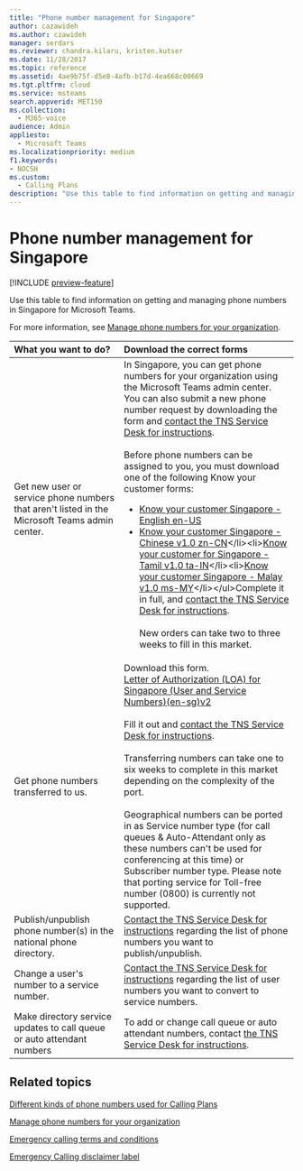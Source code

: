 ```yaml
---
title: "Phone number management for Singapore"
author: cazawideh
ms.author: czawideh
manager: serdars
ms.reviewer: chandra.kilaru, kristen.kutser
ms.date: 11/28/2017
ms.topic: reference
ms.assetid: 4ae9b75f-d5e8-4afb-b17d-4ea668c00669
ms.tgt.pltfrm: cloud
ms.service: msteams
search.appverid: MET150
ms.collection: 
  - M365-voice
audience: Admin
appliesto: 
  - Microsoft Teams
ms.localizationpriority: medium
f1.keywords:
- NOCSH
ms.custom: 
  - Calling Plans
description: "Use this table to find information on getting and managing phone numbers in Singapore for Microsoft Teams."
---
```


# Phone number management for Singapore

[!INCLUDE [preview-feature](../includes/preview-feature.md)]

Use this table to find information on getting and managing phone numbers in Singapore for Microsoft Teams.
  
For more information, see [Manage phone numbers for your organization](manage-phone-numbers-for-your-organization.md).
  
|**What you want to do?**|**Download the correct forms**|
|:-----|:-----|
|Get new user or service phone numbers that aren't listed in the Microsoft Teams admin center. |In Singapore, you can get phone numbers for your organization using the Microsoft Teams admin center. You can also submit a new phone number request by downloading the form and [contact the TNS Service Desk for instructions](contact-tns-service-desk.md).<br/><br/>Before phone numbers can be assigned to you, you must download one of the following Know your customer forms:<ul><li>[Know your customer Singapore - English en-US](https://download.microsoft.com/download/e/9/5/e959053a-4b35-49f9-a23e-7085575c46f2/KYC-SG-EN.pdf)</li><li>[Know your customer Singapore - Chinese  v1.0 zn-CN](https://download.microsoft.com/download/1/4/7/147324ac-06a5-4c7b-a38b-7efa0166fdf7/know-your-customer-for-singapore-(v1.0)-(zh-CN).pdf)</li><li>[Know your customer for Singapore - Tamil v1.0 ta-IN](https://download.microsoft.com/download/b/4/8/b48457c1-cef1-4bc7-ae44-71c5302e5eb2/know-your-customer-for-singapore-(v1.0)-(ta-IN).pdf)</li><li>[Know your customer Singapore - Malay  v1.0 ms-MY](https://download.microsoft.com/download/f/5/9/f597a754-9478-4d5b-88af-a2a2fe5bbd62/know-your-customer-for-singapore-(v1.0)-(ms-MY).pdf)</li></ul>Complete it in full, and [contact the TNS Service Desk for instructions](contact-tns-service-desk.md).<br/><br/>New orders can take two to three weeks to fill in this market.  |
|Get phone numbers transferred to us.  <br/> | Download this form. <br/>[Letter of Authorization (LOA) for Singapore (User and Service Numbers)(en-sg)v2](<https://download.microsoft.com/download/e/9/5/e959053a-4b35-49f9-a23e-7085575c46f2/LOA-SG-GEO-EN.pdf>)<br/> <br/>Fill it out and [contact the TNS Service Desk for instructions](contact-tns-service-desk.md). <br/><br/>Transferring numbers can take one to six weeks to complete in this market depending on the complexity of the port. <br/><br/>Geographical numbers can be ported in as Service number type (for call queues & Auto-Attendant only as these numbers can't be used for conferencing at this time) or Subscriber number type. Please note that porting service for Toll-free number (0800) is currently not supported. |
|Publish/unpublish phone number(s) in the national phone directory.  <br/> |[Contact the TNS Service Desk for instructions](contact-tns-service-desk.md) regarding the list of phone numbers you want to publish/unpublish. <br/> |
|Change a user's number to a service number.  <br/> |[Contact the TNS Service Desk for instructions](contact-tns-service-desk.md) regarding the list of user numbers you want to convert to service numbers. <br/> |
|Make directory service updates to call queue or auto attendant numbers|To add or change call queue or auto attendant numbers, contact [the TNS Service Desk for instructions](contact-tns-service-desk.md).|
   
## Related topics

[Different kinds of phone numbers used for Calling Plans](../different-kinds-of-phone-numbers-used-for-calling-plans.md)

[Manage phone numbers for your organization](manage-phone-numbers-for-your-organization.md)

[Emergency calling terms and conditions](../emergency-calling-terms-and-conditions.md)
  
[Emergency Calling disclaimer label](https://download.microsoft.com/download/a/8/0/a807c43d-2177-4fe0-8732-86b3784ae6e5/emergency-calling-label-(en-us)-(v.1.0).zip)
